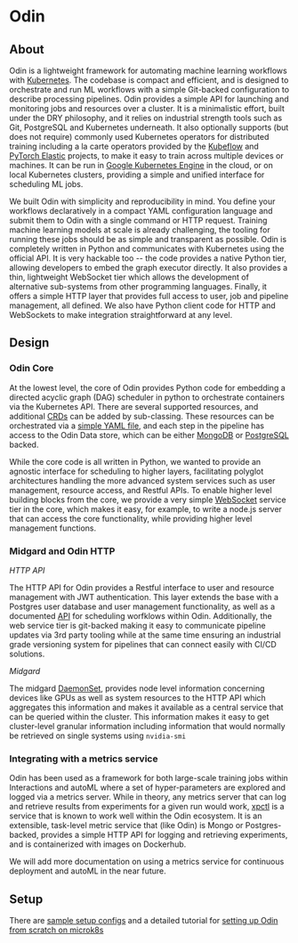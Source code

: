 # Odin
## About

Odin is a lightweight framework for automating machine learning workflows with [Kubernetes](https://kubernetes.io/).  The codebase is compact and efficient, and is designed to orchestrate and run ML workflows with a simple Git-backed configuration to describe processing pipelines.  Odin provides a simple API for launching and monitoring jobs and resources over a cluster. It is a minimalistic effort, built under the DRY philosophy, and it relies on industrial strength tools such as  Git, PostgreSQL and Kubernetes underneath. It also optionally supports (but does not require) commonly used Kubernetes operators for distributed training including a la carte operators provided by the [Kubeflow](https://www.kubeflow.org/) and [PyTorch Elastic](https://github.com/pytorch/elastic) projects, to make it easy to train across multiple devices or machines.  It can be run in [Google Kubernetes Engine](https://cloud.google.com/kubernetes-engine/) in the cloud, or on local Kubernetes clusters, providing a simple and unified interface for scheduling ML jobs.

We built Odin with simplicity and reproducibility in mind. You define your workflows declaratively in a compact YAML configuration language and submit them to Odin with a single command or HTTP request. Training machine learning models at scale is already challenging, the tooling for running these jobs should be as simple and transparent as possible. Odin is completely written in Python and communicates with Kubernetes using the official API.  It is very hackable too -- the code provides a native Python tier, allowing developers to embed the graph executor directly.  It also provides a thin, lightweight WebSocket tier which allows the development of alternative sub-systems from other programming languages. Finally, it offers a simple HTTP layer that provides full access to user, job and pipeline management, all defined. We also have Python client code for HTTP and WebSockets to make integration straightforward at any level.

## Design

### Odin Core

At the lowest level, the core of Odin provides Python code for embedding a directed acyclic graph (DAG) scheduler in python to orchestrate containers via the Kubernetes API.  There are several supported resources, and additional [CRDs](https://kubernetes.io/docs/tasks/extend-kubernetes/custom-resources/custom-resource-definitions/) can be added by sub-classing.  These resources can be orchestrated via a [simple YAML file](https://github.com/dpressel/sample-odin-pipelines/blob/main/bert-ner/main.yml), and each step in the pipeline has access to the Odin Data store, which can be either [MongoDB](https://www.mongodb.com/) or [PostgreSQL](https://www.postgresql.org/) backed.

While the core code is all written in Python, we wanted to provide an agnostic interface for scheduling to higher layers, facilitating polyglot architectures handling the more advanced system services such as user management, resource access, and Restful APIs.  To enable higher level building blocks from the core, we provide a very simple [WebSocket](https://en.wikipedia.org/wiki/WebSocket) service tier in the core, which makes it easy, for example, to write a node.js server that can access the core functionality, while providing higher level management functions.

### Midgard and Odin HTTP

*HTTP API*

The HTTP API for Odin provides a Restful interface to user and resource management with JWT authentication.  This layer extends the base with a Postgres user database and user management functionality, as well as a documented [API](docs/api.md) for scheduling worfklows within Odin.  Additionally, the web service tier is git-backed making it easy to communicate pipeline updates via 3rd party tooling while at the same time ensuring an industrial grade versioning system for pipelines that can connect easily with CI/CD solutions.

*Midgard*

The midgard [DaemonSet](https://kubernetes.io/docs/concepts/workloads/controllers/daemonset/), provides node level information concerning devices like GPUs as well as system resources to the HTTP API which aggregates this information and makes it available as a central service that can be queried within the cluster.  This information makes it easy to get cluster-level granular information including information that would normally be retrieved on single systems using `nvidia-smi`

### Integrating with a metrics service

Odin has been used as a framework for both large-scale training jobs within Interactions and autoML where a set of hyper-parameters are explored and logged via a metrics server.  While in theory, any metrics server that can log and retrieve results from experiments for a given run would work, [xpctl](https://github.com/mead-ml/xpctl) is a service that is known to work well within the Odin ecosystem.  It is an extensible, task-level metric service that (like Odin) is Mongo or Postgres-backed, provides a simple HTTP API for logging and retrieving experiments, and is containerized with images on Dockerhub.

We will add more documentation on using a metrics service for continuous deployment and autoML in the near future.

## Setup

There are [sample setup configs](https://github.com/Interactions-AI/sample-odin-configs) and a detailed tutorial for
[setting up Odin from scratch on microk8s](https://github.com/Interactions-AI/sample-odin-configs/blob/main/docs/odin-from-scratch.md)

